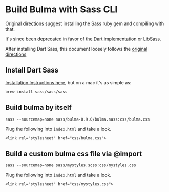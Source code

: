 # Build Bulma with Sass CLI

[Original directions](https://bulma.io/documentation/customize/with-sass-cli/) suggest installing the Sass ruby gem and compiling with that. 

It's since [been deprecated](https://sass-lang.com/ruby-sass) in favor of [the Dart implementation](https://sass-lang.com/dart-sass) or [LibSass](https://sass-lang.com/libsass).

After installing Dart Sass, this document loosely follows the [original directions](https://bulma.io/documentation/customize/with-sass-cli/)

## Install Dart Sass
[Installation Instructions here](https://sass-lang.com/install), but on a mac it's as simple as:

    brew install sass/sass/sass

## Build bulma by itself

    sass --sourcemap=none sass/bulma-0.9.0/bulma.sass:css/bulma.css

Plug the following into `index.html` and take a look.

    <link rel="stylesheet" href="css/bulma.css">


## Build a custom bulma css file via @import

    sass --sourcemap=none sass/mystyles.scss:css/mystyles.css

Plug the following into `index.html` and take a look.

    <link rel="stylesheet" href="css/mystyles.css">

